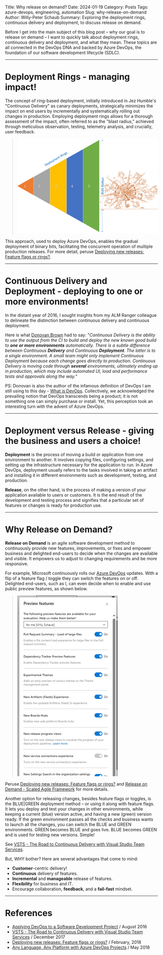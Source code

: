 Title: Why release on demand?
Date: 2024-01-19
Category: Posts 
Tags: azure-devops, engineering, automation
Slug: why-release-on-demand
Author: Willy-Peter Schaub
Summary: Exploring the deployment rings, continuous delivery and deployment, to discuss release on demand. 

Before I get into the main subject of this blog post – why our goal is to release on demand – I want to quickly talk about deployment rings, continuous delivery and deployment, and what they mean. These topics are all connected in the DevOps DNA and backed by Azure DevOps, the foundation of our software development lifecycle (SDLC).

---

# Deployment Rings - managing impact!

The concept of ring-based deployment, initially introduced in Jez Humble's "Continuous Delivery" as canary deployments, strategically minimizes the impact on end users by incrementally and systematically rolling out changes in production. Employing deployment rings allows for a thorough assessment of the impact, often referred to as the "blast radius," achieved through meticulous observation, testing, telemetry analysis, and crucially, user feedback. 

> ![Rings](/images/engineering-practices-why-release-on-demand-1.png)

This approach, used to deploy Azure DevOps, enables the gradual deployment of binary bits, facilitating the concurrent operation of multiple production releases. For more detail, peruse [Deploying new releases: Feature flags or rings?](https://opensource.com/article/18/2/feature-flags-ring-deployment-model).

---

# Continuous Delivery and Deployment - deploying to one or more environments!


In the distant year of 2016, I sought insights from my ALM Ranger colleague to delineate the distinction between continuous delivery and continuous deployment. 

Here is what [Donovan Brown](https://www.linkedin.com/in/darquewarrior/) had to say: "_Continuous Delivery is the ability to use the output from the CI to build and deploy the new known good build to **one or more environments** automatically. There is a subtle difference between Continuous **Delivery** and Continuous **Deployment**. The latter is to a single environment. A small team might only implement Continuous Deployment because each change goes directly to production. Continuous Delivery is moving code through **several** environments, ultimately ending up in production, which may include automated UI, load and performance tests and approvals along the way._"

PS: Donovan is also the author of the infamous definition of DevOps I am still using to this day - [What is DevOps](https://www.donovanbrown.com/post/what-is-devops). Collectively, we acknowledged the prevailing notion that DevOps transcends being a product; it is not something one can simply purchase or install. Yet, this perception took an interesting turn with the advent of Azure DevOps.

---

# Deployment versus Release - giving the business and users a choice!

**Deployment** is the process of moving a build or application from one environment to another. It involves copying files, configuring settings, and setting up the infrastructure necessary for the application to run. In Azure DevOps, deployment usually refers to the tasks involved in taking an artifact and installing it in different environments such as development, testing, and production.  

**Release**, on the other hand, is the process of making a version of your application available to users or customers. It is the end result of the development and testing process and signifies that a particular set of features or changes is ready for production use.

---

# Why Release on Demand?

**Release on Demand** is an agile software development method to continuously provide new features, improvements, or fixes and empower business and delighted end-users to decide when the changes are available and visible. It empowers us to adjust to changing requirements and be more responsive.

For example, Microsoft continuously rolls our [Azure DevOps]( https://azure.microsoft.com/en-us/products/devops/) updates. With a flip of a feature flag / toggle they can switch the features on or off. Delighted end-users, such as I, can even decide when to enable and use public preview features, as shown below.

> ![Flags](/images/engineering-practices-why-release-on-demand-2.png)

Peruse [Deploying new releases: Feature flags or rings?](https://opensource.com/article/18/2/feature-flags-ring-deployment-model) and [Release on Demand - Scaled Agile Framework](https://scaledagileframework.com/release-on-demand/) for more details.

Another option for releasing changes, besides feature flags or toggles, is the BLUE|GREEN deployment method – or using it along with feature flags. It lets you deploy and test your changes in other envi­ronments, while keeping a current (blue) version active, and having a new (green) version ready. If the green environment passes all the checks and business wants to launch all the changes, you can switch the BLUE and GREEN environments. GREEN becomes BLUE and goes live. BLUE becomes GREEN and is used for testing new versions. Simple!

See [VSTS - The Road to Continuous Delivery with Visual Studio Team Services](https://learn.microsoft.com/en-us/archive/msdn-magazine/2017/connect/vsts-the-road-to-continuous-delivery-with-visual-studio-team-services).

But, WHY bother? Here are several advantages that come to mind:

- **Customer**-centric delivery!
- **Continuous** delivery of features.
- **Incremental** and **manageable** release of features.
- **Flexibility** for business and IT.
- Encourage collaboration, **feedback**, and a **fail-fast** mindset.

---

# References

- [Applying DevOps to a Software Development Project](https://learn.microsoft.com/en-us/archive/msdn-magazine/2016/august/devops-applying-devops-to-a-software-development-project) / August 2016
- [VSTS - The Road to Continuous Delivery with Visual Studio Team Services](https://learn.microsoft.com/en-us/archive/msdn-magazine/2017/connect/vsts-the-road-to-continuous-delivery-with-visual-studio-team-services) / December 2017
- [Deploying new releases: Feature flags or rings?](https://opensource.com/article/18/2/feature-flags-ring-deployment-model) / February, 2018
- [Any Language, Any Platform with Azure DevOps Projects](https://learn.microsoft.com/en-us/archive/msdn-magazine/2018/may/devops-any-language-any-platform-with-azure-devops-projects) / May 2018

